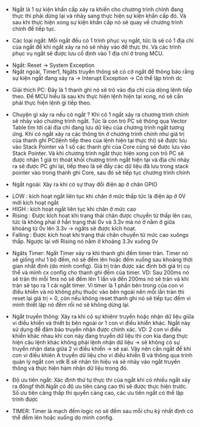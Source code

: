 - Ngắt là 1 sự kiện khẩn cấp xảy ra khiến cho chương trình chính đang thực thi phải dừng lại và nhảy sang thực hiện sự kiện khẩn cấp đó. Và sau khi thực hiện xong sự kiện khẩn cấp nó sẽ quay về chương trình chính để tiếp tục.

- Các loại ngắt:
Mỗi ngắt đều có 1 trình phục vụ ngắt, tức là sẽ có 1 địa chỉ của ngắt để khi ngắt xảy ra nó sẽ nhảy vào để thực thi. Và các trình phục vụ ngắt sẽ được lưu cố định vào 1 địa chỉ ở trong MCU.
+ Ngắt: Reset -> System Exception
+ Ngắt ngoài, Timer1, Ngăts truyền thông sẽ có cờ ngắt để thông báo rằng sự kiện ngắt đang xảy ra -> Interupt Exception -> Có thể lập trình dc

- Giải thích PC: Đây là 1 thanh ghi nó sẽ trỏ vào địa chỉ của dòng lệnh tiếp theo. Để MCU hiểu là sau khi thực hiện lệnh hiện tại xong, nó sẽ cần phải thực hiện lệnh gì tiếp theo.
- Chuyện gì xảy ra nếu có ngắt ?
Khi có 1 ngắt xảy ra chương trình chính sẽ nhảy vào chương trình ngắt. Tức là con trỏ PC sẽ thông qua Vector Table tìm tới cái địa chỉ đang lưu dữ liệu của chương trình ngắt tương ứng. Khi có ngắt xảy ra các thông tin ở chương trình chính như giá trị của thanh ghi PC(lệnh tiếp theo của lệnh hiện tại thực thi) sẽ được lưu vào Stack Pointer và 1 số các thanh ghi của Core cũng sẽ được lưu vào Stack Pointer. Và khi chương trình ngắt thực hiện xong con trỏ PC sẽ được nhận 1 giá trị thoát khỏi chương trình ngắt hiện tại và địa chỉ nhảy ra sẽ được PC ghi lại, tiếp theo là sẽ đẩy các dữ liệu đã lưu trong stack pointer vào trong thanh ghi Core, sau đó sẽ tiếp tục chương trình chính

- Ngắt ngoài: Xảy ra khi có sự thay đổi điện áp ở chân GPIO
+ LOW : kích hoạt ngắt liên tục khi chân ở mức thấp tức là điện áp ở 0V mới kích hoạt ngắt
+ HIGH : kích hoạt ngắt liên tục khi chân ở mức cao
+ Rising : Được kích hoạt khi trạng thái chân được chuyển từ thấp lên cao, tức là không phaỉ ở hẳn trạng thái 0v và 3.3v mà nó ở nằm ở giữa khoảng từ 0v lên 3.3v -> ngăts sẽ được kích hoạt.
+ Falling : Được kích hoạt khi trạng thái chân chuyển từ mức cao xuôngs thấp. Ngược lại với Rising nó nằm ở khoảng 3.3v xuông 0v 

- Ngăts Timer: Ngắt Timer xảy ra khi thanh ghi đếm timer tràn. Timer nó sẽ giống như 1 bộ đếm, nó sẽ đếm lên hoặc đếm xuống sau khoảng thời gian nhất định (do mình config). Giá trị tràn được xác định bởi giá trị cụ thể và mình cx config cho thanh ghi đếm của timer.
VD: Sau 200ms nó sẽ tràn thì mỗi 1ms nó sẽ đếm lên 1 lần và đến 200ms nó sẽ tràn và khi tràn sẽ tạo ra 1 cái ngắt timer.
Vì timer là 1 phần bên trong của con vi điều khiển và nó không phụ thuộc vào bên ngoài nên mỗi lần tràn thì reset lại giá trị = 0, còn nếu không reset thanh ghi nó sẽ tiếp tục đếm vì mình thiết lập nó đếm rồi nó sẽ không dừng lại.

- Ngắt truyền thông: Xảy ra khi có sự khiênr truyền hoặc nhận dữ liệu giữa vi điều khiển và thiết bị bên ngoài or 1 con vi điều khiển khác. Ngắt này sử dụng để đảm bảo truyền nhận được chính xác. VD: 2 con vi điều khiển khác nhau khi con này đang truyền dữ liệu thì con kia đang thực hiện câu lệnh khác không phải lệnh nhận dữ liệu -> sẽ không có sự truyền nhận data giữa 2 vi điều khiển -> sẽ sai. Vậy nên cần ngắt để khi con vi điều khiên A truyền dữ liệu cho vi điều khiển B và thông qua trình quản lý ngắt con vdk B sẽ nhận tín hiệu và sẽ nhảy vào ngắt truyền thông và thực hiện hàm nhận dữ liệu trong đó.

- Độ ưu tiên ngắt: Xác định thứ tự thực thi của ngắt khi có nhiều ngắt xảy ra đôngf thời.Ngắt có độ ưu tiên càng cao thì sẽ được thực hiện trước. Số ưu tiên càng thấp thì quyền càng cao, các ưu tiên ngắt có thể lập trình được

- TIMER: 
Timer là mạch đếm logic nó sẽ đếm sau mỗi chu kỳ nhất định có thể đếm lên hoặc xuống do mình config.
